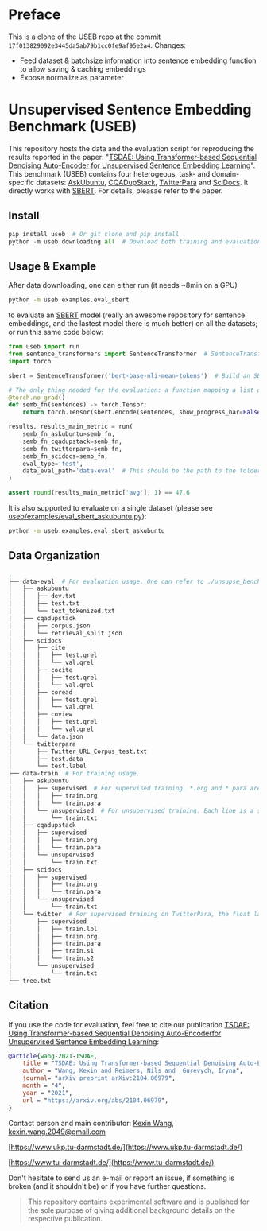 # Preface

This is a clone of the USEB repo at the commit `17f013829092e3445da5ab79b1cc0fe9af95e2a4`.
Changes:
- Feed dataset & batchsize information into sentence embedding function to allow saving & caching embeddings
- Expose normalize as parameter


# Unsupervised Sentence Embedding Benchmark (USEB)
This repository hosts the data and the evaluation script for reproducing the results reported in the paper: "[TSDAE: Using Transformer-based Sequential Denoising Auto-Encoder for Unsupervised Sentence Embedding Learning](https://arxiv.org/abs/2104.06979)". This benchmark (USEB) contains four heterogeous, task- and domain-specific datasets: [AskUbuntu](https://github.com/taolei87/askubuntu), [CQADupStack](https://github.com/D1Doris/CQADupStack), [TwitterPara](https://www.aclweb.org/anthology/D17-1126/) and [SciDocs](https://github.com/allenai/scidocs). It directly works with [SBERT](https://github.com/UKPLab/sentence-transformers). For details, pleasae refer to the paper.

## Install
```python
pip install useb  # Or git clone and pip install .
python -m useb.downloading all  # Download both training and evaluation data
```

## Usage & Example
After data downloading, one can either run (it needs ~8min on a GPU)
```bash
python -m useb.examples.eval_sbert
```
to evaluate an [SBERT](https://github.com/UKPLab/sentence-transformers) model (really an awesome repository for sentence embeddings, and the lastest model there is much better) on all the datasets; or run this same code below:
```python
from useb import run
from sentence_transformers import SentenceTransformer  # SentenceTransformer is an awesome library for providing SOTA sentence embedding methods. TSDAE is also integrated into it.
import torch

sbert = SentenceTransformer('bert-base-nli-mean-tokens')  # Build an SBERT model

# The only thing needed for the evaluation: a function mapping a list of sentences into a batch of vectors (torch.Tensor)
@torch.no_grad()
def semb_fn(sentences) -> torch.Tensor:
    return torch.Tensor(sbert.encode(sentences, show_progress_bar=False))

results, results_main_metric = run(
    semb_fn_askubuntu=semb_fn, 
    semb_fn_cqadupstack=semb_fn,  
    semb_fn_twitterpara=semb_fn, 
    semb_fn_scidocs=semb_fn,
    eval_type='test',
    data_eval_path='data-eval'  # This should be the path to the folder of data-eval
)

assert round(results_main_metric['avg'], 1) == 47.6
```
It is also supported to evaluate on a single dataset (please see [useb/examples/eval_sbert_askubuntu.py](useb/examples/eval_sbert_askubuntu.py)):
```bash
python -m useb.examples.eval_sbert_askubuntu
```

## Data Organization
```bash
.
├── data-eval  # For evaluation usage. One can refer to ./unsupse_benchmark/evaluators to learn about how to loading these data.
│   ├── askubuntu
│   │   ├── dev.txt
│   │   ├── test.txt
│   │   └── text_tokenized.txt
│   ├── cqadupstack
│   │   ├── corpus.json
│   │   └── retrieval_split.json
│   ├── scidocs
│   │   ├── cite
│   │   │   ├── test.qrel
│   │   │   └── val.qrel
│   │   ├── cocite
│   │   │   ├── test.qrel
│   │   │   └── val.qrel
│   │   ├── coread
│   │   │   ├── test.qrel
│   │   │   └── val.qrel
│   │   ├── coview
│   │   │   ├── test.qrel
│   │   │   └── val.qrel
│   │   └── data.json
│   └── twitterpara
│       ├── Twitter_URL_Corpus_test.txt
│       ├── test.data
│       └── test.label
├── data-train  # For training usage.
│   ├── askubuntu
│   │   ├── supervised  # For supervised training. *.org and *.para are parallel files, each line are aligned and compose a gold relevant sentence pair (to work with MultipleNegativeRankingLoss in the SBERT repo).
│   │   │   ├── train.org
│   │   │   └── train.para
│   │   └── unsupervised  # For unsupervised training. Each line is a sentence.
│   │       └── train.txt
│   ├── cqadupstack
│   │   ├── supervised
│   │   │   ├── train.org
│   │   │   └── train.para
│   │   └── unsupervised
│   │       └── train.txt
│   ├── scidocs
│   │   ├── supervised
│   │   │   ├── train.org
│   │   │   └── train.para
│   │   └── unsupervised
│   │       └── train.txt
│   └── twitter  # For supervised training on TwitterPara, the float labels are also available (to work with CosineSimilarityLoss in the SBERT repo). As reported in the paper, using the float labels can achieve higher performance.
│       ├── supervised
│       │   ├── train.lbl
│       │   ├── train.org
│       │   ├── train.para
│       │   ├── train.s1
│       │   └── train.s2
│       └── unsupervised
│           └── train.txt
└── tree.txt
```

## Citation
If you use the code for evaluation, feel free to cite our publication [TSDAE: Using Transformer-based Sequential Denoising Auto-Encoderfor Unsupervised Sentence Embedding Learning](https://arxiv.org/abs/2104.06979):
```bibtex 
@article{wang-2021-TSDAE,
    title = "TSDAE: Using Transformer-based Sequential Denoising Auto-Encoderfor Unsupervised Sentence Embedding Learning",
    author = "Wang, Kexin and Reimers, Nils and  Gurevych, Iryna", 
    journal= "arXiv preprint arXiv:2104.06979",
    month = "4",
    year = "2021",
    url = "https://arxiv.org/abs/2104.06979",
}
```

Contact person and main contributor: [Kexin Wang](https://kwang2049.github.io/), kexin.wang.2049@gmail.com

[https://www.ukp.tu-darmstadt.de/](https://www.ukp.tu-darmstadt.de/)

[https://www.tu-darmstadt.de/](https://www.tu-darmstadt.de/)

Don't hesitate to send us an e-mail or report an issue, if something is broken (and it shouldn't be) or if you have further questions.

> This repository contains experimental software and is published for the sole purpose of giving additional background details on the respective publication.
